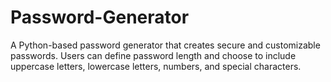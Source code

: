 # Password-Generator
A Python-based password generator that creates secure and customizable passwords. Users can define password length and choose to include uppercase letters, lowercase letters, numbers, and special characters.
